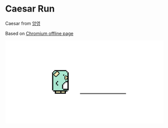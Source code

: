 # Caesar Run

Caesar from [앙영](https://www.instagram.com/angyeong93/)

Based on [Chromium offline page](https://source.chromium.org/chromium/chromium/src/+/master:components/neterror/resources/offline.js)

[![Color Caesar](assets/og-image.png)](https://caesar.run)
